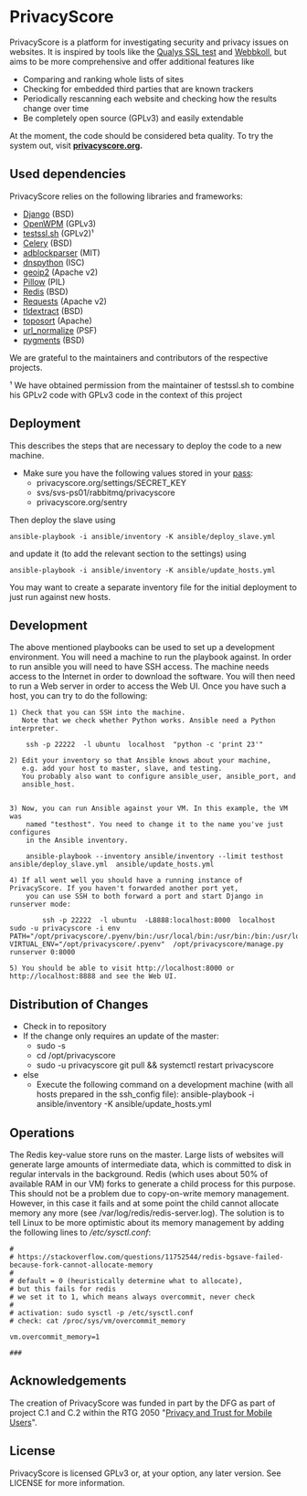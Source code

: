 PrivacyScore
============

PrivacyScore is a platform for investigating security and privacy issues on websites. It is inspired by tools like the [Qualys SSL test](https://www.ssllabs.com/ssltest/) and [Webbkoll](https://github.com/andersju/webbkoll), but aims to be more comprehensive and offer additional features like

- Comparing and ranking whole lists of sites
- Checking for embedded third parties that are known trackers
- Periodically rescanning each website and checking how the results change over time
- Be completely open source (GPLv3) and easily extendable

At the moment, the code should be considered beta quality. To try the system out, visit **[privacyscore.org](https://privacyscore.org/).**

## Used dependencies
PrivacyScore relies on the following libraries and frameworks:

- [Django](https://www.djangoproject.com/) (BSD)
- [OpenWPM](https://github.com/citp/OpenWPM) (GPLv3)
- [testssl.sh](https://github.com/drwetter/testssl.sh) (GPLv2)¹
- [Celery](http://www.celeryproject.org/) (BSD)
- [adblockparser](https://github.com/scrapinghub/adblockparser) (MIT)
- [dnspython](https://github.com/rthalley/dnspython) (ISC)
- [geoip2](https://github.com/maxmind/GeoIP2-python) (Apache v2)
- [Pillow](https://github.com/python-pillow/Pillow) (PIL)
- [Redis](https://redis.io/) (BSD)
- [Requests](http://docs.python-requests.org/en/master/) (Apache v2)
- [tldextract](https://github.com/john-kurkowski/tldextract) (BSD)
- [toposort](https://bitbucket.org/ericvsmith/toposort) (Apache)
- [url_normalize](https://github.com/niksite/url-normalize) (PSF)
- [pygments](http://pygments.org/) (BSD)

We are grateful to the maintainers and contributors of the respective projects.

¹ We have obtained permission from the maintainer of testssl.sh to combine his GPLv2 code with GPLv3 code in the context of this project

## Deployment

This describes the steps that are necessary to deploy the code to a new machine.

* Make sure you have the following values stored in your [pass](https://www.passwordstore.org/):
  * privacyscore.org/settings/SECRET_KEY
  * svs/svs-ps01/rabbitmq/privacyscore
  * privacyscore.org/sentry

Then deploy the slave using

    ansible-playbook -i ansible/inventory -K ansible/deploy_slave.yml

and update it (to add the relevant section to the settings) using

    ansible-playbook -i ansible/inventory -K ansible/update_hosts.yml

You may want to create a separate inventory file for the initial deployment to just run against new hosts.


## Development

The above mentioned playbooks can be used to set up a development environment.
You will need a machine to run the playbook against. In order to run ansible
you will need to have SSH access. The machine needs access to the Internet in order to download
the software. You will then need to run a Web server in order to access the Web UI.
Once you have such a host, you can try to do the following:

    1) Check that you can SSH into the machine.
       Note that we check whether Python works. Ansible need a Python interpreter.

        ssh -p 22222  -l ubuntu  localhost  "python -c 'print 23'"

    2) Edit your inventory so that Ansible knows about your machine,
       e.g. add your host to master, slave, and testing.
       You probably also want to configure ansible_user, ansible_port, and
       ansible_host.

        
    3) Now, you can run Ansible against your VM. In this example, the VM was
        named "testhost". You need to change it to the name you've just configures
        in the Ansible inventory.

        ansible-playbook --inventory ansible/inventory --limit testhost  ansible/deploy_slave.yml  ansible/update_hosts.yml 

    4) If all went well you should have a running instance of PrivacyScore. If you haven't forwarded another port yet,
        you can use SSH to both forward a port and start Django in runserver mode:

            ssh -p 22222  -l ubuntu  -L8888:localhost:8000  localhost  sudo -u privacyscore -i env PATH="/opt/privacyscore/.pyenv/bin:/usr/local/bin:/usr/bin:/bin:/usr/local/games:/usr/games"  VIRTUAL_ENV="/opt/privacyscore/.pyenv"  /opt/privacyscore/manage.py runserver 0:8000

    5) You should be able to visit http://localhost:8000 or http://localhost:8888 and see the Web UI.


## Distribution of Changes

* Check in to repository
* If the change only requires an update of the master:
  * sudo -s
  * cd /opt/privacyscore
  * sudo -u privacyscore git pull && systemctl restart privacyscore
* else
  * Execute the following command on a development machine (with all hosts prepared in the ssh_config file): ansible-playbook -i ansible/inventory -K ansible/update_hosts.yml

## Operations

The Redis key-value store runs on the master. Large lists of websites will generate large amounts of intermediate data, which is committed to disk in regular intervals in the background. Redis (which uses about 50% of available RAM in our VM) forks to generate a child process for this purpose. This should not be a problem due to copy-on-write memory management. However, in this case it fails and at some point the child cannot allocate memory any more (see /var/log/redis/redis-server.log). The solution is to tell Linux to be more optimistic about its memory management by adding the following lines to */etc/sysctl.conf*:


    # 
    # https://stackoverflow.com/questions/11752544/redis-bgsave-failed-because-fork-cannot-allocate-memory
    # 
    # default = 0 (heuristically determine what to allocate), 
    # but this fails for redis
    # we set it to 1, which means always overcommit, never check
    # 
    # activation: sudo sysctl -p /etc/sysctl.conf
    # check: cat /proc/sys/vm/overcommit_memory
    
    vm.overcommit_memory=1
    
    ###


## Acknowledgements
The creation of PrivacyScore was funded in part by the DFG as part of project C.1 and C.2 within the RTG 2050 "[Privacy and Trust for Mobile Users](https://www.privacy-trust.tu-darmstadt.de/)".

## License
PrivacyScore is licensed GPLv3 or, at your option, any later version. See LICENSE for more information.
